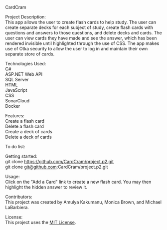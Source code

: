 CardCram

Project Description:<br>
This app allows the user to create flash cards to help study. The user can create separate decks for each subject of study, create flash cards with questions and answers to those questions, and delete decks and cards. The user can view cards they have made and see the answer, which has been rendered invisible until highlighted through the use of CSS. The app makes use of Otka security to allow the user to log in and maintain their own separate store of cards.

Technologies Used:<br>
C#<br>
ASP.NET Web API<br>
SQL Server<br>
HTML<br>
JavaScript<br>
CSS<br>
SonarCloud<br>
Docker

Features:<br>
Create a flash card<br>
Delete a flash card<br>
Create a deck of cards<br>
Delete a deck of cards

To do list:

Getting started:<br>
git clone https://github.com/CardCram/project.p2.git<br>
git clone git@github.com:CardCram/project.p2.git

Usage:<br>
Click on the "Add a Card" link to create a new flash card. You may then highlight the hidden answer to review it.

Contributors:<br>
This project was created by Amulya Kakumanu, Monica Brown, and Michael LaBarbiera.

License:<br>
This project uses the <a href="https://choosealicense.com/licenses/mit/">MIT License</a>.

